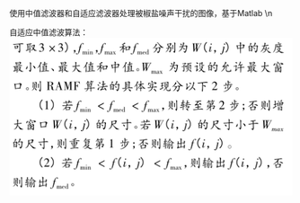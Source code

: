 使用中值滤波器和自适应滤波器处理被椒盐噪声干扰的图像，基于Matlab \n


自适应中值滤波算法：
![image](https://github.com/1490581824/Adaptive-Median-Filter/blob/master/image/%E8%87%AA%E9%80%82%E5%BA%94%E6%BB%A4%E6%B3%A2%E7%AE%97%E6%B3%95%E6%AD%A5%E9%AA%A4.png)
